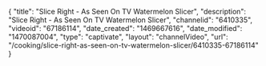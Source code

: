 {
    "title": "Slice Right - As Seen On TV Watermelon Slicer",
    "description": "Slice Right - As Seen On TV Watermelon Slicer",
    "channelid": "6410335",
    "videoid": "67186114",
    "date_created": "1469667616",
    "date_modified": "1470087004",
    "type": "captivate",
    "layout": "channelVideo",
    "url": "\/cooking\/slice-right-as-seen-on-tv-watermelon-slicer\/6410335-67186114"
}